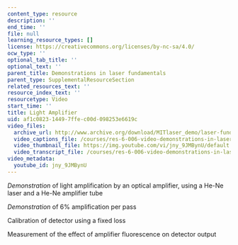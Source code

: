 ```yaml
---
content_type: resource
description: ''
end_time: ''
file: null
learning_resource_types: []
license: https://creativecommons.org/licenses/by-nc-sa/4.0/
ocw_type: ''
optional_tab_title: ''
optional_text: ''
parent_title: Demonstrations in laser fundamentals
parent_type: SupplementalResourceSection
related_resources_text: ''
resource_index_text: ''
resourcetype: Video
start_time: ''
title: Light Amplifier
uid: af1c0823-1449-7ffe-c00d-098253e6619c
video_files:
  archive_url: http://www.archive.org/download/MITlaser_demo/laser-fund-demo-2_300k.mp4
  video_captions_file: /courses/res-6-006-video-demonstrations-in-lasers-and-optics-spring-2008/3ce2ff4445ea577e811457938eba11f3_jny_9JMBynU.vtt
  video_thumbnail_file: https://img.youtube.com/vi/jny_9JMBynU/default.jpg
  video_transcript_file: /courses/res-6-006-video-demonstrations-in-lasers-and-optics-spring-2008/332dd4ea44c17442d79f53c9acf017a6_jny_9JMBynU.pdf
video_metadata:
  youtube_id: jny_9JMBynU
---
```


_Demonstration_ of light amplification by an optical amplifier, using a He-Ne laser and a He-Ne amplifier tube

_Demonstration_ of 6% amplification per pass

Calibration of detector using a fixed loss

Measurement of the effect of amplifier fluorescence on detector output

